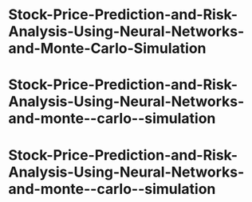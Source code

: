 # Stock-Price-Prediction-and-Risk-Analysis-Using-Neural-Networks-and-Monte-Carlo-Simulation
# Stock-Price-Prediction-and-Risk-Analysis-Using-Neural-Networks-and-monte--carlo--simulation
# Stock-Price-Prediction-and-Risk-Analysis-Using-Neural-Networks-and-monte--carlo--simulation
